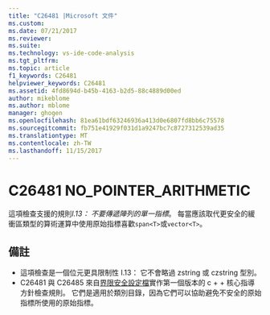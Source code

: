 ```yaml
---
title: "C26481 |Microsoft 文件"
ms.custom: 
ms.date: 07/21/2017
ms.reviewer: 
ms.suite: 
ms.technology: vs-ide-code-analysis
ms.tgt_pltfrm: 
ms.topic: article
f1_keywords: C26481
helpviewer_keywords: C26481
ms.assetid: 4fd8694d-b45b-4163-b2d5-88c4889d00ed
author: mikeblome
ms.author: mblome
manager: ghogen
ms.openlocfilehash: 81ea61bdf63246936a413d0e6807fd8bb6c75578
ms.sourcegitcommit: fb751e41929f031d1a9247bc7c8727312539ad35
ms.translationtype: MT
ms.contentlocale: zh-TW
ms.lasthandoff: 11/15/2017
---
```

# <a name="c26481-nopointerarithmetic"></a>C26481 NO_POINTER_ARITHMETIC
這項檢查支援的規則*I.13： 不要傳遞陣列的單一指標*。 每當應該取代更安全的緩衝區類型的算術運算中使用原始指標喜歡`span<T>`或`vector<T>`。

## <a name="remarks"></a>備註
- 這項檢查是一個位元更具限制性 I.13： 它不會略過 zstring 或 czstring 型別。
- C26481 與 C26485 來自[界限安全設定檔](https://github.com/isocpp/CppCoreGuidelines/blob/master/CppCoreGuidelines.md)實作第一個版本的 c + + 核心指導方針檢查規則。 它們是適用於類別目錄，因為它們可以協助避免不安全的原始指標所使用的原始指標。
